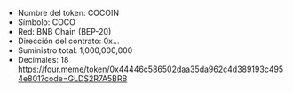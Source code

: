 - Nombre del token: COCOIN
- Símbolo: COCO
- Red: BNB Chain (BEP-20)
- Dirección del contrato: 0x...
- Suministro total: 1,000,000,000
- Decimales: 18
https://four.meme/token/0x44446c586502daa35da962c4d389193c4954e801?code=GLDS2R7A5BRB
